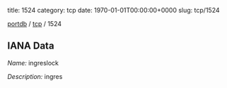 title: 1524
category: tcp
date: 1970-01-01T00:00:00+0000
slug: tcp/1524

[portdb](/) / [tcp](/category/tcp.html) / 1524


## IANA Data

_Name:_ ingreslock

_Description:_ ingres

